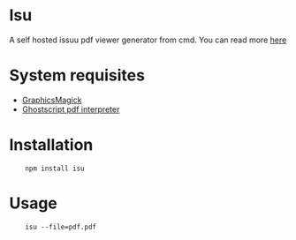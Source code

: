 # Isu
A self hosted issuu pdf viewer generator from cmd. You can read more [here]()

# System requisites
* [GraphicsMagick](http://www.graphicsmagick.org/)
* [Ghostscript pdf interpreter](http://ghostscript.com/download/gsdnld.html)

# Installation
```
	npm install isu
```

# Usage
```
	isu --file=pdf.pdf
```